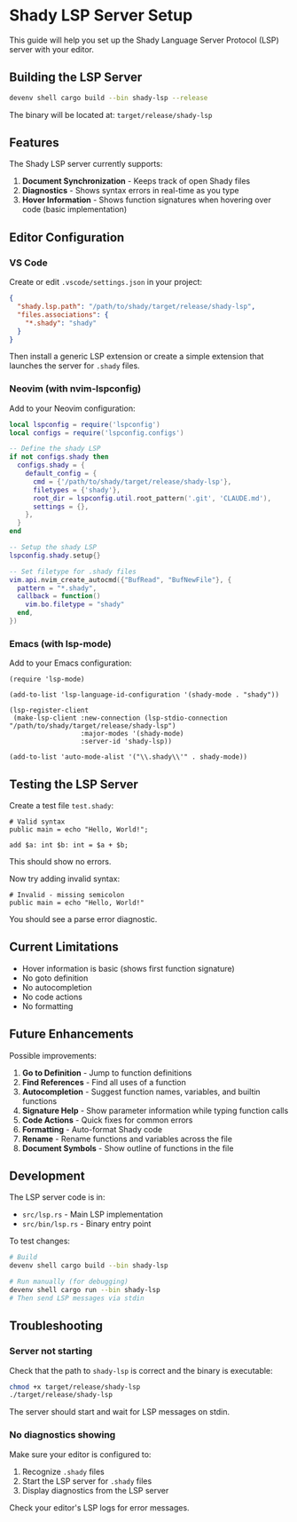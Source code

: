 # Shady LSP Server Setup

This guide will help you set up the Shady Language Server Protocol (LSP) server with your editor.

## Building the LSP Server

```bash
devenv shell cargo build --bin shady-lsp --release
```

The binary will be located at: `target/release/shady-lsp`

## Features

The Shady LSP server currently supports:

1. **Document Synchronization** - Keeps track of open Shady files
2. **Diagnostics** - Shows syntax errors in real-time as you type
3. **Hover Information** - Shows function signatures when hovering over code (basic implementation)

## Editor Configuration

### VS Code

Create or edit `.vscode/settings.json` in your project:

```json
{
  "shady.lsp.path": "/path/to/shady/target/release/shady-lsp",
  "files.associations": {
    "*.shady": "shady"
  }
}
```

Then install a generic LSP extension or create a simple extension that launches the server for `.shady` files.

### Neovim (with nvim-lspconfig)

Add to your Neovim configuration:

```lua
local lspconfig = require('lspconfig')
local configs = require('lspconfig.configs')

-- Define the shady LSP
if not configs.shady then
  configs.shady = {
    default_config = {
      cmd = {'/path/to/shady/target/release/shady-lsp'},
      filetypes = {'shady'},
      root_dir = lspconfig.util.root_pattern('.git', 'CLAUDE.md'),
      settings = {},
    },
  }
end

-- Setup the shady LSP
lspconfig.shady.setup{}

-- Set filetype for .shady files
vim.api.nvim_create_autocmd({"BufRead", "BufNewFile"}, {
  pattern = "*.shady",
  callback = function()
    vim.bo.filetype = "shady"
  end,
})
```

### Emacs (with lsp-mode)

Add to your Emacs configuration:

```elisp
(require 'lsp-mode)

(add-to-list 'lsp-language-id-configuration '(shady-mode . "shady"))

(lsp-register-client
 (make-lsp-client :new-connection (lsp-stdio-connection "/path/to/shady/target/release/shady-lsp")
                  :major-modes '(shady-mode)
                  :server-id 'shady-lsp))

(add-to-list 'auto-mode-alist '("\\.shady\\'" . shady-mode))
```

## Testing the LSP Server

Create a test file `test.shady`:

```shady
# Valid syntax
public main = echo "Hello, World!";

add $a: int $b: int = $a + $b;
```

This should show no errors.

Now try adding invalid syntax:

```shady
# Invalid - missing semicolon
public main = echo "Hello, World!"
```

You should see a parse error diagnostic.

## Current Limitations

- Hover information is basic (shows first function signature)
- No goto definition
- No autocompletion
- No code actions
- No formatting

## Future Enhancements

Possible improvements:

1. **Go to Definition** - Jump to function definitions
2. **Find References** - Find all uses of a function
3. **Autocompletion** - Suggest function names, variables, and builtin functions
4. **Signature Help** - Show parameter information while typing function calls
5. **Code Actions** - Quick fixes for common errors
6. **Formatting** - Auto-format Shady code
7. **Rename** - Rename functions and variables across the file
8. **Document Symbols** - Show outline of functions in the file

## Development

The LSP server code is in:
- `src/lsp.rs` - Main LSP implementation
- `src/bin/lsp.rs` - Binary entry point

To test changes:

```bash
# Build
devenv shell cargo build --bin shady-lsp

# Run manually (for debugging)
devenv shell cargo run --bin shady-lsp
# Then send LSP messages via stdin
```

## Troubleshooting

### Server not starting

Check that the path to `shady-lsp` is correct and the binary is executable:

```bash
chmod +x target/release/shady-lsp
./target/release/shady-lsp
```

The server should start and wait for LSP messages on stdin.

### No diagnostics showing

Make sure your editor is configured to:
1. Recognize `.shady` files
2. Start the LSP server for `.shady` files
3. Display diagnostics from the LSP server

Check your editor's LSP logs for error messages.
